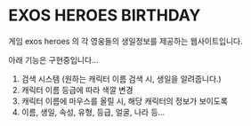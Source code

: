 
# EXOS HEROES BIRTHDAY

게임 exos heroes 의 각 영웅들의 생일정보를 제공하는 웹사이트입니다.


아래 기능은 구현중입니다...

1. 검색 시스템 (원하는 캐릭터 이름 검색 시, 생일을 알려줍니다.)
2. 캐릭터 이름 등급에 따라 색깔 변경
3. 캐릭터 이름에 마우스를 올릴 시, 해당 캐릭터의 정보가 보이도록
  1. 이름, 생일, 속성, 유형, 등급, 얼굴, 나라 등...
